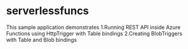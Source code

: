 # serverlessfuncs
This sample application demonstrates 
1.Running REST API inside Azure Functions using HttpTrigger with Table bindings
2.Creating BlobTriggers with Table and Blob bindings
